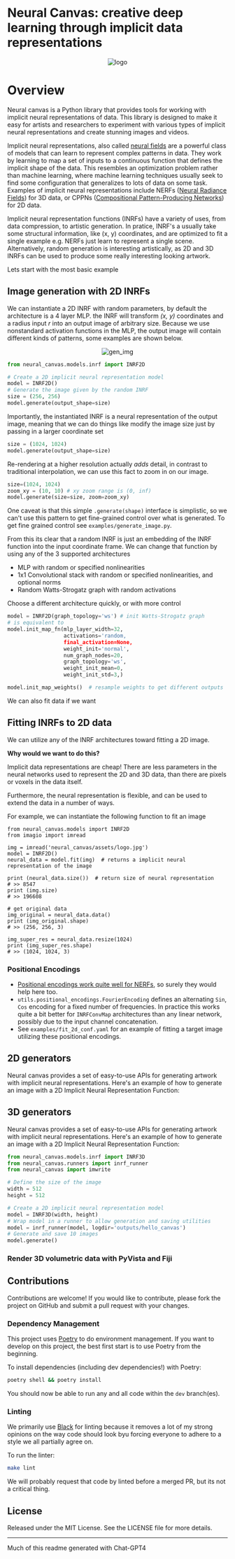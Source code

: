 
# Neural Canvas: creative deep learning through implicit data representations

<div align="center">
<img src="https://raw.githubusercontent.com/neale/neural-canvas/main/neural_canvas/assets/montage.png" alt="logo"></img>
</div>

# Overview

Neural canvas is a Python library that provides tools for working with implicit neural representations of data. This library is designed to make it easy for artists and researchers to experiment with various types of implicit neural representations and create stunning images and videos.

Implicit neural representations, also called [neural fields](https://neuralfields.cs.brown.edu/) are a powerful class of models that can learn to represent complex patterns in data. 
They work by learning to map a set of inputs to a continuous function that defines the implicit shape of the data. 
This resembles an optimization problem rather than machine learning, where machine learning techniques usually seek to find some configuration that generalizes to lots of data on some task. 
Examples of implicit neural representations include NERFs ([Neural Radiance Fields](https://arxiv.org/abs/2003.08934v2)) for 3D data, or CPPNs ([Compositional Pattern-Producing Networks](https://blog.otoro.net/2016/03/25/generating-abstract-patterns-with-tensorflow/)) for 2D data. 

Implicit neural representation functions (INRFs) have a variety of uses, from data compression, to artistic generation. In pratice, INRF's a usually take some structural information, like (x, y) coordinates, and are optimized to fit a single example e.g. NERFs just learn to represent a single scene. Alternatively, random generation is interesting artistically, as 2D and 3D INRFs can be used to produce some really interesting looking artwork. 

Lets start with the most basic example

## Image generation with 2D INRFs

We can instantiate a 2D INRF with random parameters, by default the architecture is a 4 layer MLP. the INRF will transform _(x, y)_ coordinates and a radius input _r_ into an output image of arbitrary size. Because we use nonstandard activation functions in the MLP, the output image will contain different kinds of patterns, some examples are shown below.

<div align="center">
<img src="https://raw.githubusercontent.com/neale/neural-canvas/main/neural_canvas/assets/img_2d_gen.png" alt="gen_img"></img>
</div>

```python
from neural_canvas.models.inrf import INRF2D

# Create a 2D implicit neural representation model
model = INRF2D()
# Generate the image given by the random INRF
size = (256, 256)
model.generate(output_shape=size)
```
Importantly, the instantiated INRF is a neural representation of the output image, meaning that we can do things like modify the image size just by passing in a larger coordinate set

```python
size = (1024, 1024)
model.generate(output_shape=size)
```
Re-rendering at a higher resolution actually _adds_ detail, in contrast to traditional interpolation, we can use this fact to zoom in on our image. 
```python
size=(1024, 1024)
zoom_xy = (10, 10) # xy zoom range is (0, inf)
model.generate(size=size, zoom=zoom_xy)
```
One caveat is that this simple `.generate(shape)` interface is simplistic, so we can't use this pattern to get fine-grained control over what is generated. To get fine grained control see `examples/generate_image.py`. 

From this its clear that a random INRF is just an embedding of the INRF function into the input coordinate frame. We can change that function by using any of the 3 supported architectures

* MLP with random or specified nonlinearities
* 1x1 Convolutional stack with random or specified nonlinearities, and optional norms
* Random Watts-Strogatz graph with random activations 

Choose a different architecture quickly, or with more control
```python
model = INRF2D(graph_topology='ws') # init Watts-Strogatz graph
# is equivalent to 
model.init_map_fn(mlp_layer_width=32,
                  activations='random,
                  final_activation=None,
                  weight_init='normal',
                  num_graph_nodes=20,
                  graph_topology='ws',
                  weight_init_mean=0,
                  weight_init_std=3,)

model.init_map_weights()  # resample weights to get different outputs
```

We can also fit data if we want 

## Fitting INRFs to 2D data

We can utilize any of the INRF architectures toward fitting a 2D image. 

**Why would we want to do this?** 

Implicit data representations are cheap! There are less parameters in the neural networks used to represent the 2D and 3D data, than there are pixels or voxels in the data itself. 

Furthermore, the neural representation is flexible, and can be used to extend the data in a number of ways. 

For example, we can instantiate the following function to fit an image

```python3
from neural_canvas.models import INRF2D
from imagio import imread

img = imread('neural_canvas/assets/logo.jpg')
model = INRF2D()
neural_data = model.fit(img)  # returns a implicit neural representation of the image

print (neural_data.size())  # return size of neural representation
# >> 8547
print (img.size)
# >> 196608

# get original data
img_original = neural_data.data()
print (img_original.shape)
# >> (256, 256, 3)

img_super_res = neural_data.resize(1024) 
print (img_super_res.shape)
# >> (1024, 1024, 3)
```

### Positional Encodings

* [Positional encodings work quite well for NERFs](https://arxiv.org/abs/2003.08934), so surely they would help here too.  
* `utils.positional_encodings.FourierEncoding` defines an alternating `Sin`, `Cos` encoding for a fixed number of frequencies. In practice this works quite a bit better for `INRFConvMap` architectures than any linear network, possibly due to the input channel concatenation. 
* See `examples/fit_2d_conf.yaml` for an example of fitting a target image utilizing these positional encodings.   

## 2D generators

Neural canvas provides a set of easy-to-use APIs for generating artwork with implicit neural representations. Here's an example of how to generate an image with a 2D Implicit Neural Representation Function:



## 3D generators

Neural canvas provides a set of easy-to-use APIs for generating artwork with implicit neural representations. Here's an example of how to generate an image with a 2D Implicit Neural Representation Function:

```python
from neural_canvas.models.inrf import INRF3D
from neural_canvas.runners import inrf_runner
from neural_canvas import imwrite

# Define the size of the image
width = 512
height = 512

# Create a 2D implicit neural representation model
model = INRF3D(width, height)
# Wrap model in a runner to allow generation and saving utilities
model = inrf_runner(model, logdir='outputs/hello_canvas')
# Generate and save 10 images
model.generate()
```

### Render 3D volumetric data with PyVista and Fiji


## Contributions

Contributions are welcome! If you would like to contribute, please fork the project on GitHub and submit a pull request with your changes.
### Dependency Management

This project uses [Poetry](https://python-poetry.org/) to do environment management. If you want to develop on this project, the best first start is to use Poetry from the beginning. 

To install dependencies (including dev dependencies!) with Poetry:
```bash
poetry shell && poetry install 
```
You should now be able to run any and all code within the `dev` branch(es). 

### Linting

We primarily use [Black](https://black.readthedocs.io/en/stable/) for linting because it removes a lot of my strong opinions on the way code should look byu forcing everyone to adhere to a style we all partially agree on. 

To run the linter:
```bash
make lint
```
We will probably request that code by linted before a merged PR, but its not a critical thing.  

## License

Released under the MIT License. See the LICENSE file for more details.

---------------------------------------

Much of this readme generated with Chat-GPT4
